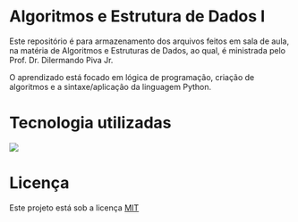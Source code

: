 # Algoritmos e Estrutura de Dados I

Este repositório é para armazenamento dos arquivos feitos em sala de aula, na matéria de Algoritmos e Estruturas de Dados, ao qual, é ministrada pelo Prof. Dr. Dilermando Piva Jr.

O aprendizado está focado em lógica de programação, criação de algoritmos e a sintaxe/aplicação da linguagem Python.

# Tecnologia utilizadas

<p>
 <img src = "https://skillicons.dev/icons?i=git,github,py&theme=dark">
</p>

# Licença

Este projeto está sob a licença [MIT](./LICENSE)